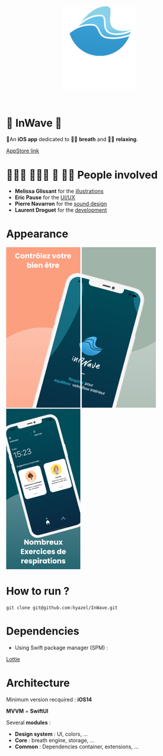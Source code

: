 <br/>
<p align="center">
<img src="./ReadmeRessources/logo_readme.png" title="logo" width="199"/>
</p>   

<br/>

# 🌊 InWave 🌊


📱An **iOS app** dedicated to 💆‍♂️ **breath** and 💆‍♀️ **relaxing**. 

[AppStore link](https://apps.apple.com/fr/app/inwave/id1561009206)

# 👩🏽‍🎨 👨🏽‍🎨 🥷 👨‍💻 People involved

- **Melissa Glissant** for the [illustrations](https://dencreetdesel.fr/portfolio/)
- **Eric Pause** for the [UI/UX](https://fr.linkedin.com/in/ericpause)
- **Pierre Navarron** for the [sound design](https://fr.linkedin.com/in/pierre-navarron)
- **Laurent Droguet** for the [development](https://fr.linkedin.com/in/laurent-droguet-engineer-rd)

# Appearance

<p float="left">
  <img src="./ReadmeRessources/1.png" width="200" />
  <img src="./ReadmeRessources/2.png" width="200" /> 
  <img src="./ReadmeRessources/3.png" width="200" />
</p>

# How to run ?
```
git clone git@github.com:hyazel/InWave.git

```

# Dependencies


- Using Swift package manager (SPM) :

[Lottie](https://github.com/airbnb/lottie-ios)  


# Architecture

Minimum version recquired : **iOS14**

**MVVM** + **SwiftUI**

Several **modules** :

- **Design system** : UI, colors, ...
- **Core** : breath engine, storage, ...
- **Common** : Dependencies container, extensions, ...




